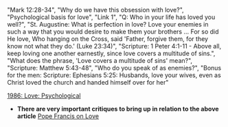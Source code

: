 "Mark 12:28-34",
"Why do we have this obsession with love?",
"Psychological basis for love",
"Link 1",
"Q: Who in your life has loved you well?",
"St. Augustine: What is perfection in love? Love your enemies in such a way that you would desire to make them your brothers ... For so did He love, Who hanging on the Cross, said 'Father, forgive them, for they know not what they do.' (Luke 23:34)",
"Scripture: 1 Peter 4:1-11 - Above all, keep loving one another earnestly, since love covers a multitude of sins.",
"What does the phrase, 'Love covers a multitude of sins' mean?",
"Scripture: Matthew 5:43-48",
"Who do you speak of as enemies?",
"Bonus for the men: Scripture: Ephesians 5:25: Husbands, love your wives, even as Christ loved the church and handed himself over for her"

[1986: Love: Psychological](https://en.wikipedia.org/wiki/Triangular_theory_of_love)
- **There are very important critiques to bring up in relation to the above article**
[Pope Francis on Love](https://www.usccb.org/news/2023/do-you-cry-pope-asks-800000-young-people-wyd-so-does-jesus-he-says)